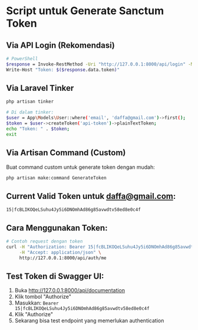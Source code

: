 # Script untuk Generate Sanctum Token

## Via API Login (Rekomendasi)

```bash
# PowerShell
$response = Invoke-RestMethod -Uri "http://127.0.0.1:8000/api/login" -Method POST -ContentType "application/json" -Body '{"email":"daffa@gmail.com","password":"password123"}'
Write-Host "Token: $($response.data.token)"
```

## Via Laravel Tinker

```bash
php artisan tinker

# Di dalam tinker:
$user = App\Models\User::where('email', 'daffa@gmail.com')->first();
$token = $user->createToken('api-token')->plainTextToken;
echo "Token: " . $token;
exit
```

## Via Artisan Command (Custom)

Buat command custom untuk generate token dengan mudah:

```bash
php artisan make:command GenerateToken
```

## Current Valid Token untuk daffa@gmail.com:

```
15|fcBLIKOQeLSuhu4Jy5i6DNOmhAd86g85avwdtv58ed8e0c4f
```

## Cara Menggunakan Token:

```bash
# Contoh request dengan token
curl -H "Authorization: Bearer 15|fcBLIKOQeLSuhu4Jy5i6DNOmhAd86g85avwdtv58ed8e0c4f" \
     -H "Accept: application/json" \
     http://127.0.0.1:8000/api/auth/me
```

## Test Token di Swagger UI:

1. Buka http://127.0.0.1:8000/api/documentation
2. Klik tombol "Authorize"
3. Masukkan: `Bearer 15|fcBLIKOQeLSuhu4Jy5i6DNOmhAd86g85avwdtv58ed8e0c4f`
4. Klik "Authorize"
5. Sekarang bisa test endpoint yang memerlukan authentication
